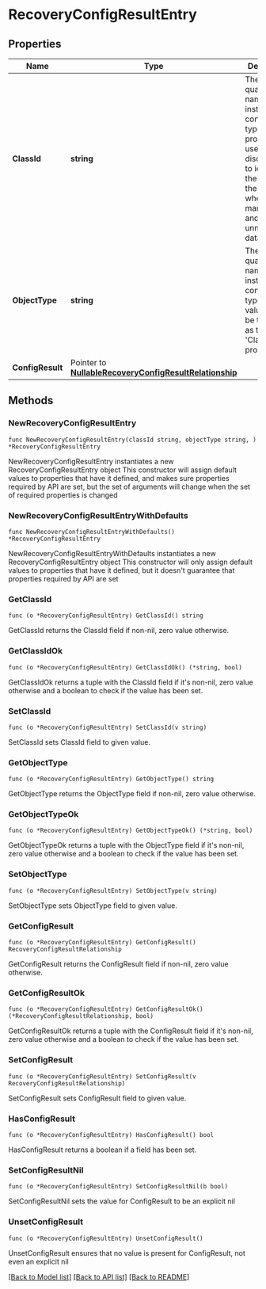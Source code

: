 # RecoveryConfigResultEntry

## Properties

Name | Type | Description | Notes
------------ | ------------- | ------------- | -------------
**ClassId** | **string** | The fully-qualified name of the instantiated, concrete type. This property is used as a discriminator to identify the type of the payload when marshaling and unmarshaling data. | [default to "recovery.ConfigResultEntry"]
**ObjectType** | **string** | The fully-qualified name of the instantiated, concrete type. The value should be the same as the &#39;ClassId&#39; property. | [default to "recovery.ConfigResultEntry"]
**ConfigResult** | Pointer to [**NullableRecoveryConfigResultRelationship**](RecoveryConfigResultRelationship.md) |  | [optional] 

## Methods

### NewRecoveryConfigResultEntry

`func NewRecoveryConfigResultEntry(classId string, objectType string, ) *RecoveryConfigResultEntry`

NewRecoveryConfigResultEntry instantiates a new RecoveryConfigResultEntry object
This constructor will assign default values to properties that have it defined,
and makes sure properties required by API are set, but the set of arguments
will change when the set of required properties is changed

### NewRecoveryConfigResultEntryWithDefaults

`func NewRecoveryConfigResultEntryWithDefaults() *RecoveryConfigResultEntry`

NewRecoveryConfigResultEntryWithDefaults instantiates a new RecoveryConfigResultEntry object
This constructor will only assign default values to properties that have it defined,
but it doesn't guarantee that properties required by API are set

### GetClassId

`func (o *RecoveryConfigResultEntry) GetClassId() string`

GetClassId returns the ClassId field if non-nil, zero value otherwise.

### GetClassIdOk

`func (o *RecoveryConfigResultEntry) GetClassIdOk() (*string, bool)`

GetClassIdOk returns a tuple with the ClassId field if it's non-nil, zero value otherwise
and a boolean to check if the value has been set.

### SetClassId

`func (o *RecoveryConfigResultEntry) SetClassId(v string)`

SetClassId sets ClassId field to given value.


### GetObjectType

`func (o *RecoveryConfigResultEntry) GetObjectType() string`

GetObjectType returns the ObjectType field if non-nil, zero value otherwise.

### GetObjectTypeOk

`func (o *RecoveryConfigResultEntry) GetObjectTypeOk() (*string, bool)`

GetObjectTypeOk returns a tuple with the ObjectType field if it's non-nil, zero value otherwise
and a boolean to check if the value has been set.

### SetObjectType

`func (o *RecoveryConfigResultEntry) SetObjectType(v string)`

SetObjectType sets ObjectType field to given value.


### GetConfigResult

`func (o *RecoveryConfigResultEntry) GetConfigResult() RecoveryConfigResultRelationship`

GetConfigResult returns the ConfigResult field if non-nil, zero value otherwise.

### GetConfigResultOk

`func (o *RecoveryConfigResultEntry) GetConfigResultOk() (*RecoveryConfigResultRelationship, bool)`

GetConfigResultOk returns a tuple with the ConfigResult field if it's non-nil, zero value otherwise
and a boolean to check if the value has been set.

### SetConfigResult

`func (o *RecoveryConfigResultEntry) SetConfigResult(v RecoveryConfigResultRelationship)`

SetConfigResult sets ConfigResult field to given value.

### HasConfigResult

`func (o *RecoveryConfigResultEntry) HasConfigResult() bool`

HasConfigResult returns a boolean if a field has been set.

### SetConfigResultNil

`func (o *RecoveryConfigResultEntry) SetConfigResultNil(b bool)`

 SetConfigResultNil sets the value for ConfigResult to be an explicit nil

### UnsetConfigResult
`func (o *RecoveryConfigResultEntry) UnsetConfigResult()`

UnsetConfigResult ensures that no value is present for ConfigResult, not even an explicit nil

[[Back to Model list]](../README.md#documentation-for-models) [[Back to API list]](../README.md#documentation-for-api-endpoints) [[Back to README]](../README.md)


